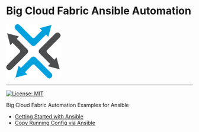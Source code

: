 # Big Cloud Fabric Ansible Automation

![](../assets/images/bigswitch.png)

---

[![License: MIT](https://img.shields.io/badge/license-MIT-green)](https://github.com/bigswitch/automation)

Big Cloud Fabric Automation Examples for Ansible
- [Getting Started with Ansible](ansible/ansible-getting-started.md)
- [Copy Running Config via Ansible](ansible/bcf/copy-runningconfig.md)
